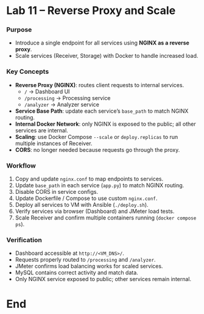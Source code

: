 
# Lab 11 – Reverse Proxy and Scale

### Purpose
* Introduce a single endpoint for all services using **NGINX as a reverse proxy**.
* Scale services (Receiver, Storage) with Docker to handle increased load.

### Key Concepts
* **Reverse Proxy (NGINX)**: routes client requests to internal services.
  * `/` → Dashboard UI
  * `/processing` → Processing service
  * `/analyzer` → Analyzer service
* **Service Base Path**: update each service’s `base_path` to match NGINX routing.
* **Internal Docker Network**: only NGINX is exposed to the public; all other services are internal.
* **Scaling**: use Docker Compose `--scale` or `deploy.replicas` to run multiple instances of Receiver.
* **CORS**: no longer needed because requests go through the proxy.

### Workflow
1. Copy and update `nginx.conf` to map endpoints to services.
2. Update `base_path` in each service (`app.py`) to match NGINX routing.
3. Disable CORS in service configs.
4. Update Dockerfile / Compose to use custom `nginx.conf`.
5. Deploy all services to VM with Ansible (`./deploy.sh`).
6. Verify services via browser (Dashboard) and JMeter load tests.
7. Scale Receiver and confirm multiple containers running (`docker compose ps`).

### Verification
* Dashboard accessible at `http://<VM_DNS>/`.
* Requests properly routed to `/processing` and `/analyzer`.
* JMeter confirms load balancing works for scaled services.
* MySQL contains correct activity and match data.
* Only NGINX service exposed to public; other services remain internal.

# End